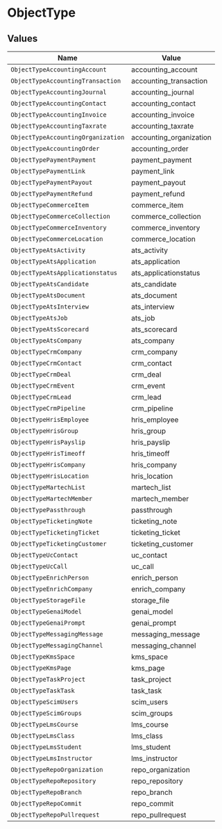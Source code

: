 # ObjectType


## Values

| Name                               | Value                              |
| ---------------------------------- | ---------------------------------- |
| `ObjectTypeAccountingAccount`      | accounting_account                 |
| `ObjectTypeAccountingTransaction`  | accounting_transaction             |
| `ObjectTypeAccountingJournal`      | accounting_journal                 |
| `ObjectTypeAccountingContact`      | accounting_contact                 |
| `ObjectTypeAccountingInvoice`      | accounting_invoice                 |
| `ObjectTypeAccountingTaxrate`      | accounting_taxrate                 |
| `ObjectTypeAccountingOrganization` | accounting_organization            |
| `ObjectTypeAccountingOrder`        | accounting_order                   |
| `ObjectTypePaymentPayment`         | payment_payment                    |
| `ObjectTypePaymentLink`            | payment_link                       |
| `ObjectTypePaymentPayout`          | payment_payout                     |
| `ObjectTypePaymentRefund`          | payment_refund                     |
| `ObjectTypeCommerceItem`           | commerce_item                      |
| `ObjectTypeCommerceCollection`     | commerce_collection                |
| `ObjectTypeCommerceInventory`      | commerce_inventory                 |
| `ObjectTypeCommerceLocation`       | commerce_location                  |
| `ObjectTypeAtsActivity`            | ats_activity                       |
| `ObjectTypeAtsApplication`         | ats_application                    |
| `ObjectTypeAtsApplicationstatus`   | ats_applicationstatus              |
| `ObjectTypeAtsCandidate`           | ats_candidate                      |
| `ObjectTypeAtsDocument`            | ats_document                       |
| `ObjectTypeAtsInterview`           | ats_interview                      |
| `ObjectTypeAtsJob`                 | ats_job                            |
| `ObjectTypeAtsScorecard`           | ats_scorecard                      |
| `ObjectTypeAtsCompany`             | ats_company                        |
| `ObjectTypeCrmCompany`             | crm_company                        |
| `ObjectTypeCrmContact`             | crm_contact                        |
| `ObjectTypeCrmDeal`                | crm_deal                           |
| `ObjectTypeCrmEvent`               | crm_event                          |
| `ObjectTypeCrmLead`                | crm_lead                           |
| `ObjectTypeCrmPipeline`            | crm_pipeline                       |
| `ObjectTypeHrisEmployee`           | hris_employee                      |
| `ObjectTypeHrisGroup`              | hris_group                         |
| `ObjectTypeHrisPayslip`            | hris_payslip                       |
| `ObjectTypeHrisTimeoff`            | hris_timeoff                       |
| `ObjectTypeHrisCompany`            | hris_company                       |
| `ObjectTypeHrisLocation`           | hris_location                      |
| `ObjectTypeMartechList`            | martech_list                       |
| `ObjectTypeMartechMember`          | martech_member                     |
| `ObjectTypePassthrough`            | passthrough                        |
| `ObjectTypeTicketingNote`          | ticketing_note                     |
| `ObjectTypeTicketingTicket`        | ticketing_ticket                   |
| `ObjectTypeTicketingCustomer`      | ticketing_customer                 |
| `ObjectTypeUcContact`              | uc_contact                         |
| `ObjectTypeUcCall`                 | uc_call                            |
| `ObjectTypeEnrichPerson`           | enrich_person                      |
| `ObjectTypeEnrichCompany`          | enrich_company                     |
| `ObjectTypeStorageFile`            | storage_file                       |
| `ObjectTypeGenaiModel`             | genai_model                        |
| `ObjectTypeGenaiPrompt`            | genai_prompt                       |
| `ObjectTypeMessagingMessage`       | messaging_message                  |
| `ObjectTypeMessagingChannel`       | messaging_channel                  |
| `ObjectTypeKmsSpace`               | kms_space                          |
| `ObjectTypeKmsPage`                | kms_page                           |
| `ObjectTypeTaskProject`            | task_project                       |
| `ObjectTypeTaskTask`               | task_task                          |
| `ObjectTypeScimUsers`              | scim_users                         |
| `ObjectTypeScimGroups`             | scim_groups                        |
| `ObjectTypeLmsCourse`              | lms_course                         |
| `ObjectTypeLmsClass`               | lms_class                          |
| `ObjectTypeLmsStudent`             | lms_student                        |
| `ObjectTypeLmsInstructor`          | lms_instructor                     |
| `ObjectTypeRepoOrganization`       | repo_organization                  |
| `ObjectTypeRepoRepository`         | repo_repository                    |
| `ObjectTypeRepoBranch`             | repo_branch                        |
| `ObjectTypeRepoCommit`             | repo_commit                        |
| `ObjectTypeRepoPullrequest`        | repo_pullrequest                   |
